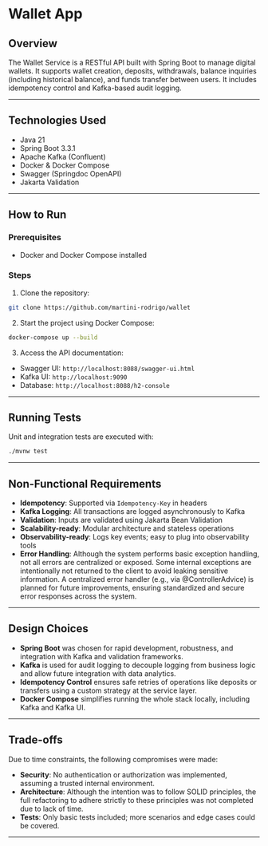 # Wallet App

## Overview

The Wallet Service is a RESTful API built with Spring Boot to manage digital wallets. It supports wallet creation, deposits, withdrawals, balance inquiries (including historical balance), and funds transfer between users. It includes idempotency control and Kafka-based audit logging.

---

##  Technologies Used

- Java 21
- Spring Boot 3.3.1
- Apache Kafka (Confluent)
- Docker & Docker Compose
- Swagger (Springdoc OpenAPI)
- Jakarta Validation

---

##  How to Run

### Prerequisites

- Docker and Docker Compose installed

### Steps

1. Clone the repository:
```bash
git clone https://github.com/martini-rodrigo/wallet
```

2. Start the project using Docker Compose:
```bash
docker-compose up --build
```

3. Access the API documentation:
- Swagger UI: `http://localhost:8088/swagger-ui.html`
- Kafka UI: `http://localhost:9090`
- Database: `http://localhost:8088/h2-console`

---

##  Running Tests

Unit and integration tests are executed with:

```bash
./mvnw test
```


---

##  Non-Functional Requirements

- **Idempotency**: Supported via `Idempotency-Key` in headers
- **Kafka Logging**: All transactions are logged asynchronously to Kafka
- **Validation**: Inputs are validated using Jakarta Bean Validation
- **Scalability-ready**: Modular architecture and stateless operations
- **Observability-ready**: Logs key events; easy to plug into observability tools
- **Error Handling**:
  Although the system performs basic exception handling, not all errors are centralized or exposed. Some internal exceptions are intentionally not returned to the client to avoid leaking sensitive information. A centralized error handler (e.g., via @ControllerAdvice) is planned for future improvements, ensuring standardized and secure error responses across the system.
- ---

##  Design Choices

- **Spring Boot** was chosen for rapid development, robustness, and integration with Kafka and validation frameworks.
- **Kafka** is used for audit logging to decouple logging from business logic and allow future integration with data analytics.
- **Idempotency Control** ensures safe retries of operations like deposits or transfers using a custom strategy at the service layer.
- **Docker Compose** simplifies running the whole stack locally, including Kafka and Kafka UI.

---

##  Trade-offs

Due to time constraints, the following compromises were made:

- **Security**: No authentication or authorization was implemented, assuming a trusted internal environment.
- **Architecture**: Although the intention was to follow SOLID principles, the full refactoring to adhere strictly to these principles was not completed due to lack of time.
- **Tests**: Only basic tests included; more scenarios and edge cases could be covered.
---

